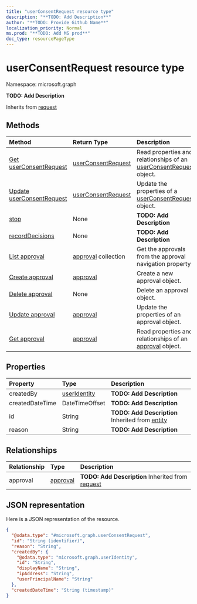 ```yaml
---
title: "userConsentRequest resource type"
description: "**TODO: Add Description**"
author: "**TODO: Provide Github Name**"
localization_priority: Normal
ms.prod: "**TODO: Add MS prod**"
doc_type: resourcePageType
---
```


# userConsentRequest resource type


Namespace: microsoft.graph

**TODO: Add Description**


Inherits from [request](../resources/request.md)

## Methods
|Method|Return Type|Description|
|:---|:---|:---|
|[Get userConsentRequest](../api/userconsentrequest-get.md)|[userConsentRequest](../resources/userconsentrequest.md)|Read properties and relationships of an [userConsentRequest](../resources/userconsentrequest.md) object.|
|[Update userConsentRequest](../api/userconsentrequest-update.md)|[userConsentRequest](../resources/userconsentrequest.md)|Update the properties of a [userConsentRequest](../resources/userconsentrequest.md) object.|
|[stop](../api/userconsentrequest-stop.md)|None|**TODO: Add Description**|
|[recordDecisions](../api/userconsentrequest-recorddecisions.md)|None|**TODO: Add Description**|
|[List approval](../api/userconsentrequest-list-approval.md)|[approval](../resources/approval.md) collection|Get the approvals from the approval navigation property.|
|[Create approval](../api/userconsentrequest-post-approval.md)|[approval](../resources/approval.md)|Create a new approval object.|
|[Delete approval](../api/userconsentrequest-delete-approval.md)|None|Delete an approval object.|
|[Update approval](../api/userconsentrequest-update-approval.md)|[approval](../resources/approval.md)|Update the properties of an approval object.|
|[Get approval](../api/approval-get.md)|[approval](../resources/approval.md)|Read properties and relationships of an [approval](../resources/approval.md) object.|

## Properties
|Property|Type|Description|
|:---|:---|:---|
|createdBy|[userIdentity](../resources/useridentity.md)|**TODO: Add Description**|
|createdDateTime|DateTimeOffset|**TODO: Add Description**|
|id|String|**TODO: Add Description** Inherited from [entity](../resources/entity.md)|
|reason|String|**TODO: Add Description**|

## Relationships
|Relationship|Type|Description|
|:---|:---|:---|
|approval|[approval](../resources/approval.md)|**TODO: Add Description** Inherited from [request](../resources/request.md)|

## JSON representation
Here is a JSON representation of the resource.
<!-- {
  "blockType": "resource",
  "keyProperty": "id",
  "@odata.type": "microsoft.graph.userConsentRequest",
  "baseType": "microsoft.graph.request",
  "openType": false
}
-->
``` json
{
  "@odata.type": "#microsoft.graph.userConsentRequest",
  "id": "String (identifier)",
  "reason": "String",
  "createdBy": {
    "@odata.type": "microsoft.graph.userIdentity",
    "id": "String",
    "displayName": "String",
    "ipAddress": "String",
    "userPrincipalName": "String"
  },
  "createdDateTime": "String (timestamp)"
}
```

